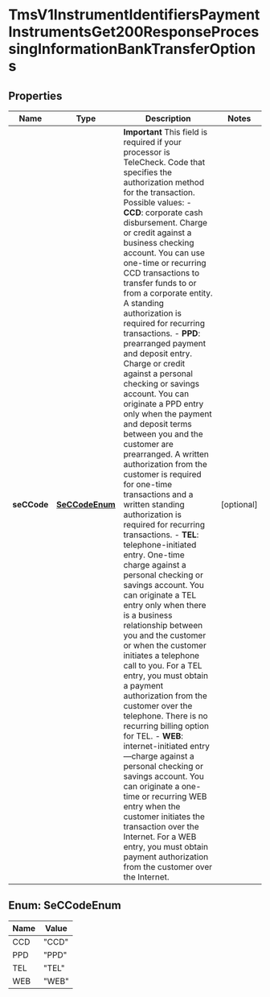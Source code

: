 
# TmsV1InstrumentIdentifiersPaymentInstrumentsGet200ResponseProcessingInformationBankTransferOptions

## Properties
Name | Type | Description | Notes
------------ | ------------- | ------------- | -------------
**seCCode** | [**SeCCodeEnum**](#SeCCodeEnum) | **Important** This field is required if your processor is TeleCheck.  Code that specifies the authorization method for the transaction. Possible values:  - **CCD**: corporate cash disbursement. Charge or credit against a business checking account. You can use one-time or recurring CCD transactions to transfer funds to or from a corporate entity. A standing authorization is required for recurring transactions. - **PPD**: prearranged payment and deposit entry. Charge or credit against a personal checking or savings account. You can originate a PPD entry only when the payment and deposit terms between you and the customer are prearranged. A written authorization from the customer is required for one-time transactions and a written standing authorization is required for recurring transactions. - **TEL**: telephone-initiated entry. One-time charge against a personal checking or savings account. You can originate a TEL entry only when there is a business relationship between you and the customer or when the customer initiates a telephone call to you. For a TEL entry, you must obtain a payment authorization from the customer over the telephone. There is no recurring billing option for TEL. - **WEB**: internet-initiated entry—charge against a personal checking or savings account. You can originate a one-time or recurring WEB entry when the customer initiates the transaction over the Internet. For a WEB entry, you must obtain payment authorization from the customer over the Internet.  |  [optional]


<a name="SeCCodeEnum"></a>
## Enum: SeCCodeEnum
Name | Value
---- | -----
CCD | &quot;CCD&quot;
PPD | &quot;PPD&quot;
TEL | &quot;TEL&quot;
WEB | &quot;WEB&quot;



